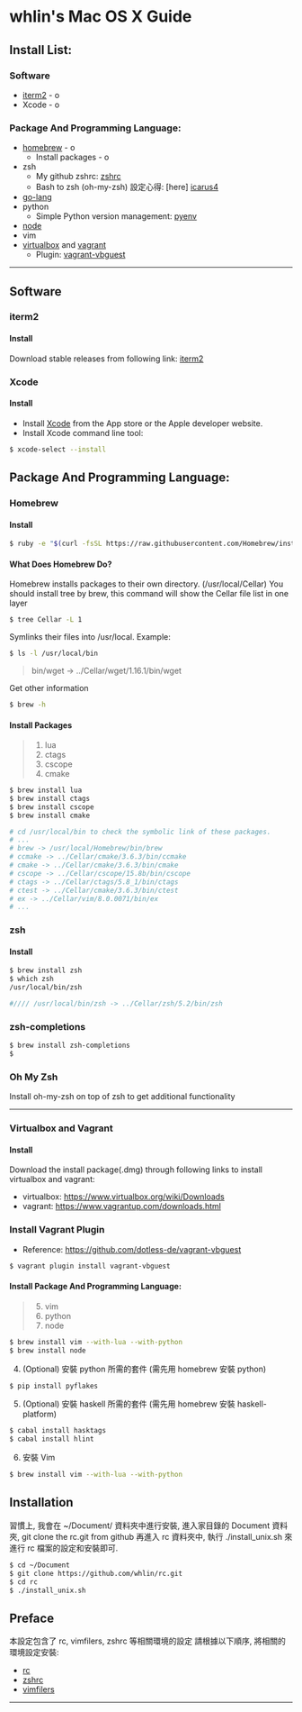 # whlin's Mac OS X Guide

## Install List:
### Software
* [iterm2] - o
* Xcode - o 

### Package And Programming Language:
* [homebrew] - o
    - Install packages - o
* zsh
    - My github zshrc: [zshrc]
    - Bash to zsh (oh-my-zsh) 設定心得: [here] [icarus4]
* [go-lang]
* python
    - Simple Python version management: [pyenv]
* [node]
* vim
* [virtualbox] and [vagrant]
    - Plugin: [vagrant-vbguest]

---

## Software
### iterm2
#### Install

Download stable releases from following link: [iterm2]

### Xcode
#### Install

* Install [Xcode] from the App store or the Apple developer website.
* Install Xcode command line tool:

```sh
$ xcode-select --install
```

## Package And Programming Language:
### Homebrew
#### Install

```sh
$ ruby -e "$(curl -fsSL https://raw.githubusercontent.com/Homebrew/install/master/install)"
```

#### What Does Homebrew Do?
Homebrew installs packages to their own directory. (/usr/local/Cellar)
You should install tree by brew, this command will show the Cellar file list in one layer
```sh
$ tree Cellar -L 1 
```

Symlinks their files into /usr/local. Example:
```sh
$ ls -l /usr/local/bin
```
> bin/wget -> ../Cellar/wget/1.16.1/bin/wget

Get other information
```sh
$ brew -h
```

#### Install Packages

> 1. lua
> 2. ctags
> 3. cscope
> 4. cmake

```sh
$ brew install lua 
$ brew install ctags
$ brew install cscope
$ brew install cmake

# cd /usr/local/bin to check the symbolic link of these packages.
# ...
# brew -> /usr/local/Homebrew/bin/brew
# ccmake -> ../Cellar/cmake/3.6.3/bin/ccmake
# cmake -> ../Cellar/cmake/3.6.3/bin/cmake
# cscope -> ../Cellar/cscope/15.8b/bin/cscope
# ctags -> ../Cellar/ctags/5.8_1/bin/ctags
# ctest -> ../Cellar/cmake/3.6.3/bin/ctest
# ex -> ../Cellar/vim/8.0.0071/bin/ex
# ...
```

### zsh
#### Install

```sh
$ brew install zsh 
$ which zsh
/usr/local/bin/zsh

#//// /usr/local/bin/zsh -> ../Cellar/zsh/5.2/bin/zsh
```

### zsh-completions
```sh
$ brew install zsh-completions
$  
```
### Oh My Zsh

Install oh-my-zsh on top of zsh to get additional functionality

---

### Virtualbox and Vagrant
#### Install
Download the install package(.dmg) through following links to install virtualbox and vagrant:
* virtualbox: <https://www.virtualbox.org/wiki/Downloads>
* vagrant: <https://www.vagrantup.com/downloads.html>

### Install Vagrant Plugin
* Reference: <https://github.com/dotless-de/vagrant-vbguest>

```sh
$ vagrant plugin install vagrant-vbguest
```

#### Install Package And Programming Language:
> 5. vim
> 6. python
> 7. node


```sh
$ brew install vim --with-lua --with-python
$ brew install node
```


4. (Optional) 安裝 python 所需的套件 (需先用 homebrew 安裝 python)

```sh
$ pip install pyflakes

```

5. (Optional) 安裝 haskell 所需的套件 (需先用 homebrew 安裝 haskell-platform)
```sh
$ cabal install hasktags
$ cabal install hlint
```

6. 安裝 Vim
```sh
$ brew install vim --with-lua --with-python
```

## Installation

習慣上, 我會在 ~/Document/ 資料夾中進行安裝,
進入家目錄的 Document 資料夾, git clone the rc.git from github
再進入 rc 資料夾中, 執行 ./install_unix.sh 來進行 rc 檔案的設定和安裝即可.

```sh
$ cd ~/Document
$ git clone https://github.com/whlin/rc.git
$ cd rc
$ ./install_unix.sh
```
## Preface

本設定包含了 rc, vimfilers, zshrc 等相關環境的設定
請根據以下順序, 將相關的環境設定安裝:
    
 - [rc] 
 - [zshrc]
 - [vimfilers]
___

<!--github link-->
[rc]: <https://github.com/whlin/rc>
[zshrc]: <https://github.com/whlin/zshrc>
[vimfilers]: <https://github.com/whlin/vimfilers>

<!--software and package link-->
[homebrew]: <http://brew.sh/>
[Xcode]: <https://developer.apple.com/xcode/>
[iterm2]: <https://www.iterm2.com/downloads.html>
[icarus4]: <http://icarus4.logdown.com/posts/177661-from-bash-to-zsh-setup-tips>
[virtualbox]: <https://www.virtualbox.org/wiki/Downloads>
[vagrant]: <https://www.vagrantup.com/downloads.html>
[vagrant-vbguest]: <https://github.com/dotless-de/vagrant-vbguest>

<!--programming language link-->
[go-lang]: <https://golang.org/doc/install>
[pyenv]: <https://github.com/yyuu/pyenv-installer>
[node]: <http://blog.teamtreehouse.com/install-node-js-npm-mac>
